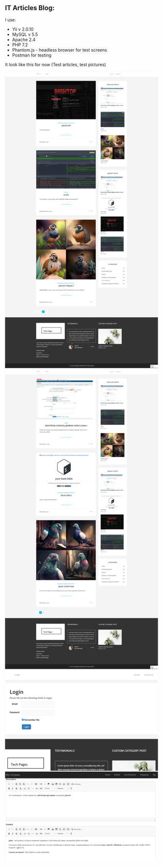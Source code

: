 IT Articles Blog:
--------------------
I use:
* Yii v 2.0.10
* MySQL v 5.5
* Apache 2.4
* PHP 7.2
* Phantom.js - headless browser for test screens
* Postman for testing

It look like this for now (Test articles, test pictures)

![screen22.png](phantom.js%2Fscreen22.png)
![img.png](img.png)
![img_1.png](img_1.png)
![img_2.png](img_2.png)

